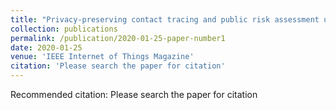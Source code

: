 ```yaml
---
title: "Privacy-preserving contact tracing and public risk assessment using blockchain for COVID-19 pandemic"
collection: publications
permalink: /publication/2020-01-25-paper-number1
date: 2020-01-25
venue: 'IEEE Internet of Things Magazine'
citation: 'Please search the paper for citation'
---
```

Recommended citation: Please search the paper for citation